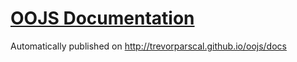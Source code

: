 [OOJS Documentation](http://trevorparscal.github.io/oojs/docs/)
=================

Automatically published on http://trevorparscal.github.io/oojs/docs
